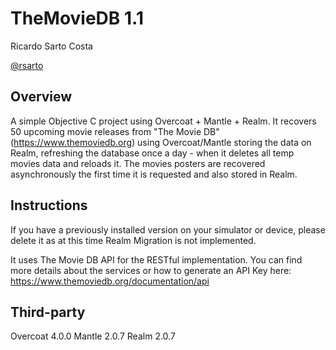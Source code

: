 # TheMovieDB 1.1 #

Ricardo Sarto Costa

[@rsarto](https://twitter.com/rsarto)

## Overview ##

A simple Objective C project using Overcoat + Mantle + Realm.
It recovers 50 upcoming movie releases from "The Movie DB" (https://www.themoviedb.org) using Overcoat/Mantle storing the data on Realm, refreshing the database once a day - when it deletes all temp movies data and reloads it. The movies posters are recovered asynchronously the first time it is requested and also stored in Realm.

## Instructions ##
If you have a previously installed version on your simulator or device, please delete it as at this time Realm Migration is not implemented.

It uses The Movie DB API for the RESTful implementation. You can find more details about the services or how to generate an API Key here:
https://www.themoviedb.org/documentation/api

## Third-party ##
Overcoat 4.0.0
Mantle 2.0.7
Realm 2.0.7
